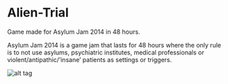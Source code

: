 Alien-Trial
===========

Game made for Asylum Jam 2014 in 48 hours.

Asylum Jam 2014 is a game jam that lasts for 48 hours where the only rule is to not use asylums, psychiatric institutes, medical professionals or violent/antipathic/’insane’ patients as settings or triggers. 

![alt tag](http://sunil-rao.com/wp-content/uploads/SS_3.jpg)
